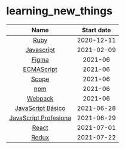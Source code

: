 # learning_new_things

| Name  | Start date  |
| :---: | :---: |
| [Ruby](ruby/information.md) | 2020-12-11 |
| [Javascript](javascript/information.md) | 2021-02-09 |
| [Figma](figma/information.md) | 2021-06 |
| [ECMAScript](ECMAScript/notes.ms) | 2021-06 |
| [Scope](scope/notes.md) | 2021-06 |
| [npm](npm/notes.md) | 2021-06 |
| [Webpack](webpack/notes.md) | 2021-06 |
| [JavaScript Básico](basic-javascript/notes.md) | 2021-06-28 |
| [JavaScript Profesiona](profesional-javascript/notes.md) | 2021-06-29 |
| [React](react/notes.md) | 2021-07-01 |
| [Redux](redux/notes.md) | 2021-07-22 |
